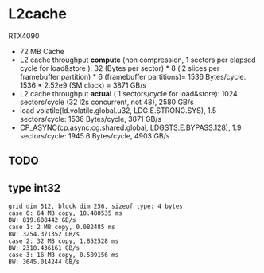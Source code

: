 # L2cache
RTX4090
- 72 MB Cache
- L2 cache throughput **compute** (non compression, 1 sectors per elapsed cycle for load&store ): 32 (Bytes per sector) * 8 (l2 slices per framebuffer partition) * 6 (framebuffer partitions)= 1536 Bytes/cycle. 1536 * 2.52e9 (SM clock) = 3871 GB/s
- L2 cache throughput **actual** ( 1 sectors/cycle for load&store): 1024 sectors/cycle (32 l2s concurrent, not 48), 2580 GB/s
- load volatile(ld.volatile.global.u32, LDG.E.STRONG.SYS), 1.5 sectors/cycle:  1536 Bytes/cycle, 3871 GB/s
- CP_ASYNC(cp.async.cg.shared.global, LDGSTS.E.BYPASS.128), 1.9 sectors/cycle: 1945.6 Bytes/cycle,   4903 GB/s


## TODO


## type int32
```
grid dim 512, block dim 256, sizeof type: 4 bytes
case 0: 64 MB copy, 10.480535 ms
BW: 819.608442 GB/s
case 1: 2 MB copy, 0.082485 ms
BW: 3254.371352 GB/s
case 2: 32 MB copy, 1.852528 ms
BW: 2318.436161 GB/s
case 3: 16 MB copy, 0.589156 ms
BW: 3645.014244 GB/s
```
